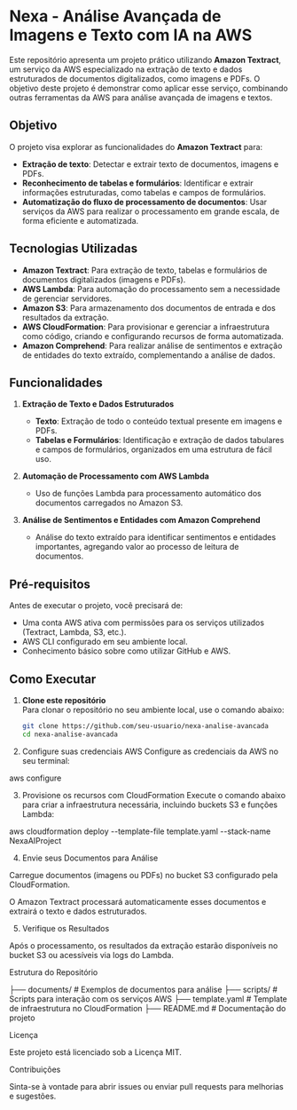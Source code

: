 # Nexa - Análise Avançada de Imagens e Texto com IA na AWS

Este repositório apresenta um projeto prático utilizando **Amazon Textract**, um serviço da AWS especializado na extração de texto e dados estruturados de documentos digitalizados, como imagens e PDFs. O objetivo deste projeto é demonstrar como aplicar esse serviço, combinando outras ferramentas da AWS para análise avançada de imagens e textos.

## Objetivo

O projeto visa explorar as funcionalidades do **Amazon Textract** para:

- **Extração de texto**: Detectar e extrair texto de documentos, imagens e PDFs.
- **Reconhecimento de tabelas e formulários**: Identificar e extrair informações estruturadas, como tabelas e campos de formulários.
- **Automatização do fluxo de processamento de documentos**: Usar serviços da AWS para realizar o processamento em grande escala, de forma eficiente e automatizada.

## Tecnologias Utilizadas

- **Amazon Textract**: Para extração de texto, tabelas e formulários de documentos digitalizados (imagens e PDFs).
- **AWS Lambda**: Para automação do processamento sem a necessidade de gerenciar servidores.
- **Amazon S3**: Para armazenamento dos documentos de entrada e dos resultados da extração.
- **AWS CloudFormation**: Para provisionar e gerenciar a infraestrutura como código, criando e configurando recursos de forma automatizada.
- **Amazon Comprehend**: Para realizar análise de sentimentos e extração de entidades do texto extraído, complementando a análise de dados.

## Funcionalidades

1. **Extração de Texto e Dados Estruturados**
   - **Texto**: Extração de todo o conteúdo textual presente em imagens e PDFs.
   - **Tabelas e Formulários**: Identificação e extração de dados tabulares e campos de formulários, organizados em uma estrutura de fácil uso.

2. **Automação de Processamento com AWS Lambda**
   - Uso de funções Lambda para processamento automático dos documentos carregados no Amazon S3.

3. **Análise de Sentimentos e Entidades com Amazon Comprehend**
   - Análise do texto extraído para identificar sentimentos e entidades importantes, agregando valor ao processo de leitura de documentos.

## Pré-requisitos

Antes de executar o projeto, você precisará de:

- Uma conta AWS ativa com permissões para os serviços utilizados (Textract, Lambda, S3, etc.).
- AWS CLI configurado em seu ambiente local.
- Conhecimento básico sobre como utilizar GitHub e AWS.

## Como Executar

1. **Clone este repositório**  
   Para clonar o repositório no seu ambiente local, use o comando abaixo:  
   ```bash  
   git clone https://github.com/seu-usuario/nexa-analise-avancada  
   cd nexa-analise-avancada

2. Configure suas credenciais AWS
Configure as credenciais da AWS no seu terminal:

aws configure


3. Provisione os recursos com CloudFormation
Execute o comando abaixo para criar a infraestrutura necessária, incluindo buckets S3 e funções Lambda:

aws cloudformation deploy --template-file template.yaml --stack-name NexaAIProject


4. Envie seus Documentos para Análise

Carregue documentos (imagens ou PDFs) no bucket S3 configurado pela CloudFormation.

O Amazon Textract processará automaticamente esses documentos e extrairá o texto e dados estruturados.



5. Verifique os Resultados

Após o processamento, os resultados da extração estarão disponíveis no bucket S3 ou acessíveis via logs do Lambda.




Estrutura do Repositório

├── documents/             # Exemplos de documentos para análise
├── scripts/               # Scripts para interação com os serviços AWS
├── template.yaml          # Template de infraestrutura no CloudFormation
├── README.md              # Documentação do projeto

Licença

Este projeto está licenciado sob a Licença MIT.

Contribuições

Sinta-se à vontade para abrir issues ou enviar pull requests para melhorias e sugestões.


